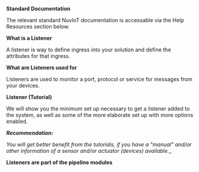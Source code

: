 **Standard Documentation**

The relevant standard NuvIoT documentation is accessable via the Help Resources section below.
  
**What is a Listener**

A listener is way to define ingress into your solution and define the attributes for that ingress.  

**What are Listeners used for**

Listeners are used to monitor a port, protocol or service for messages from your devices.  

**Listener (Tutorial)**

We will show you the minimum set up necessary to get a listener added to the system, as well as some of the more elaborate set up with more options enabled.

**_Recommendation:_**

_You will get better benefit from the tutorials, if you have a "manual" and/or other information of a sensor and/or actuator (devices) available.__
  
**Listeners are part of the pipeline modules**  


